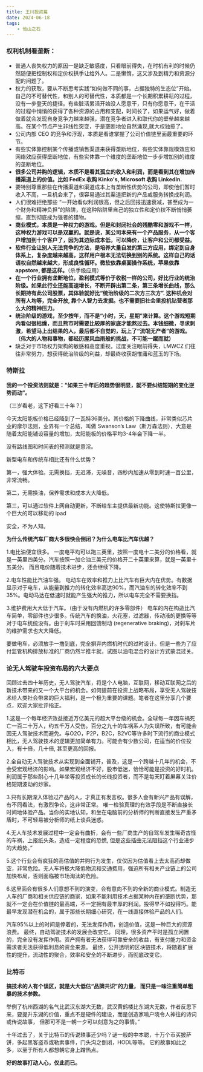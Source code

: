 ```yaml
---
title: 王川投资篇
date: 2024-06-18
tags:
    - 他山之石
---
```




### 权利机制看垄断：

- 普通人丧失权力的原因一是缺乏敏感度，只看眼前得失，在时机有利的时候仍然随便把控制权和定价权拱手让给外人。二是懒惰，这又涉及到精力和资源分配的问题了。
- 权力的获取，要从不断思考实践“如何做不同的事，占据独特的生态位”开始。自己的不可替代性，和别人的可替代性，本质都是一个长期积累耕耘的过程，没有一步登天的捷径。有些脏活累活开始没人愿意干，只有你愿意干，在干活的过程中悄悄的获得了各种资源的占用和支配，时间长了，如果运气好，做着做着就会发现自身竞争力越来越强，潜在竞争者进入和取代你的壁垒越来越高。在某个节点产生非线性突变，于是垄断地位自然涌现,就大权独揽了。
- 公司内部 CEO 的竞争和浮现，本质是看谁掌握了公司价值链里面最重要的环节。
- 有些实体靠控制某个传播或销售渠道来获得垄断地位，有些实体靠规模效应和网络效应获得垄断地位，有些实体靠一个维度的垄断地位一步步增加别的维度的垄断地位。
- **很多公司并购的逻辑，本质不是看其孤立的收入和利润，而是看到其在增加传播渠道上的价值。比如 FedEx 收购 Kinko's, Microsoft 收购 LinkedIn.**
- 要特别尊重那些在传播渠道和渠道成本上有垄断性优势的公司，即使他们暂时收入不高，一旦机会来了，很容易通过其渠道把新的产品或服务转换成利润。
- 人们很难拒绝那些 “一开始看似利润很高，但之后回报迅速衰减，甚至成为一个财务和精神负担”的陷阱，在这种陷阱里自己的独立性和定价权不断悄悄萎缩，直到彻底成为强者的猎物。
- **商业模式，本质是一种权力的游戏。但是和封闭社会的残酷零和游戏不一样，这种权力游戏可以是双赢的。就是说，某公司本来有一个产品服务，从一个客户增加到十个客户了，因为其边际成本低，可以降价，让客户和公司都受益。**
- **软件行业让别人无法竞争的方法，是培养大量自发的第三方应用，绑定到自身体系上，复杂度越来越高，这样用户根本无法切换到别的系统。这样自己的话语权自然越来越大，形成良性循环。微软依靠桌面操作系统，苹果依靠 appstore, 都是这样。**（杀手级应用）
- **在一个行业拥有垄断地位，盈利模式等价于收税一样的公司，好比行业的统治阶级。如果此行业还能高速增长，不断开辟出第二条，第三条增长曲线，那么长期持有此公司股票，其体验就好比“统治阶级的二次方三次方”. 这种机会对所有人均等，完全开放, 靠个人智力去发掘。也不需要旧社会里投机钻营者那么大的精神压力。**
- **统治阶级的游戏，至少按年，而不是“小时，天，星期”来计算。这个游戏短期内看似很枯燥，而且熊市时需要比较厚的家底才能熬过去。本钱细微，寻求刺激，希望马上出结果的人，最后都不自觉的，玩上了“流氓无产者”的游戏。（伟大的人物和事物，都经历腥风血雨般的挑战，不可能一蹴而就）**
- 缺乏对于市场权力架构的敏感和高度重视，过度关注眼前得失，LMWCZ 们往往非常努力，想获得统治阶级的利益，却最终收获胡惟庸和蓝玉的下场。





### 特斯拉

**我的一个投资法则就是：“如果三十年后的趋势很明显，就不要纠结短期的变化逆势而动”。**

（三岁看老，这下好看三十年？）

今天太阳能板价格已经降到了一瓦特36美分。其价格的下降曲线，非常类似芯片业的摩尔法则，业界有一个总结，叫做 Swanson’s Law（斯万森法则），大意是随着太阳能铺设容量的增加，太阳能板的价格平均3-4年会下降一半。

没有路线图和时间表的预测就是意淫。

新型电车和传统车相比还有什么优势？

第一，强大体验。无需换挡，无迟滞，无噪音，四秒内加速从零到时速一百公里，非常流畅。

第二，无需换油，保养需求和成本大大降低。

第三，可以通过软件上网自动更新，不断给车主提供最新功能。这使特斯拉更像一个巨大的可以移动的 ipad

安全，不为人知。



**为什么传统汽车厂商大多很快会倒闭？为什么电车比汽车优越？**

1.电比油便宜很多。 一度电平均可以跑三英里，按照一度电十二美分的价格看，就是一英里四美分。汽车按照一加仑油三美元的价格开二十英里来算，就是一英里十五美分。 而且电价随着技术进步，还会继续下降。

2.电车性能比汽油车强。 电动车在效率和推力上比汽车有巨大内在优势。有数据显示对于电车，从能量到推力的转化效率高达90%，而汽油车的转化效率不到35%。电动马达在低速时就能产生强大的推力，所以电车完全不需要换挡。

3.维护费用大大低于汽车。（由于没有内燃机的许多零部件） 电车的内在构造比汽车简单，零部件也少很多。传统汽车的换油，火花塞，过滤器，传动液的更换等等对于电车统统没有。由于刹车时采用回馈制动 (regenerative braking)，对刹车片的维护需求也大大降低。

要做电车，必须放手一撸到底，完全摒弃内燃机时代的过时设计。但是一些为了应付监管机构排放标准的厂商仍然半推半就，试图以油电混合的设计方式蒙混过关。







### 论无人驾驶车投资布局的六大要点

回顾过去四十年历史，无人驾驶汽车，将是个人电脑，互联网，移动互联网之后的新技术带来的又一个大平台的机会。如何提前在投资上战略布局，享受无人驾驶技术给人类社会带来的巨大福利，是一个极为重要的课题。笔者在这里分享几个要点，欢迎大家批评指正。

1.这是一个每年经济效益接近万亿美元的超大平台级的机会。全球每一年因车祸死亡一百二十万人，约五千万人受伤。百分之九十的车祸系人为失误所致，有可能会因无人驾驶技术而避免。与O2O，P2P，B2C，B2VC等许多时下流行的商业模式相比，无人驾驶技术的逻辑更加简单有力。可能会有少数公司，在适当的价位投入，有十倍，几十倍, 甚至更高的回报。

2.全自动无人驾驶技术从实现到全面铺开，普及，这是一个跨越十几年的机会，不会受宏观经济的影响。如果宏观经济不好，股市低迷，恰恰可能是投资的好时机。利润属于那些耐心十几年坐等投资成长的长线投资者，而不是每天盯着屏幕关注价格短期波动的炒家。

3.只有长期深入体验过产品的人，才真正有发言权。很多人会有新兴产品有误解，有不同看法，有激烈争论，这非常正常。 唯一检验真理的有效手段是不断直接长时间地体验产品。当你的实地认知，和坐在电脑前的分析师的判断直接发生严重矛盾时，不可轻易被分析师的纸上谈兵迷惑。

4.无人车技术发展过程中一定会有曲折，会有一些厂商生产的自驾车发生稀奇古怪的车祸，上报纸头条，造成一定程度的恐慌, 但是这些插曲无法阻挡这个行业进步的大趋势。”

5.这个行业会有疯狂的高估值的并购行为发生，仅仅因为估值看上去太高而却做空，非常危险。无人车将极大降低物流和交通费用，强迫所有相关产业链上的公司加快布局，否则面临被市场淘汰的危险。

6.这里面会有很多人们意想不到的演变，会有意向不到的全新的商业模式。制造无人车的厂商和相关供应链的商家，如果不能利用技术占据某种内在的垄断优势，那就不一定会在价值链的最高端，不一定拥有最丰厚的利润。投得早不如投得巧。能最早发现潜在机会的，属于那些长期细心研究，在一线直接体验产品的人们。

汽车95%以上的时间是停着的，无法发挥作用，创造价值，这是一种巨大的资源浪费。 最终，自动驾驶技术的发展会改变它。 同理，很多资产平时是孤立闲置的，完全没有发挥作用。资产拥有者无法获得可靠安全的收益，有支付能力和资金需求者无法获得低利息的资金来源。 最终，公开透明的区块链技术，将随着扩展性的提升，流动性的聚合，效率和安全的不断进步，而彻底改变它。







### 比特币

**搞技术的人有个误区，就是大大低估“品牌共识”的力量， 而只是一味注重简单粗暴的技术参数。**

举例了杭州西湖的名气比武汉东湖大无数，武汉黄鹤楼比东湖大无数，作者反思下来，要提升东湖的价值，重点不是硬件的建设，而是创造家喻户晓令人神往的诗词或传说故事， 但那可不是一朝一夕可以刻意为之的事情。”

十年过去了，关于比特币的传说轶事还少吗？谜一般的中本聪，十万个币买披萨饼，多起黑客盗币或勒索事件，门头沟之倒闭，HODL等等。 它的故事如此之多，以至于所有人都想朝它身上蹭热点。

**好的故事打动人心，仅此而已。**





